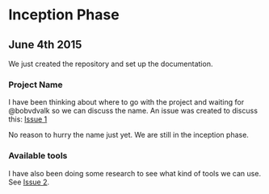 # Inception Phase

## June 4th 2015
We just created the repository and set up the documentation. 

### Project Name
I have been thinking about where to go with the project and waiting for 
@bobvdvalk so we can discuss the name. An issue was created to discuss 
this: [Issue 1]

No reason to hurry the name just yet. We are still in the inception
phase.

### Available tools
I have also been doing some research to see what kind of tools we can 
use.
See [Issue 2].

[Issue 1]: https://github.com/thomasbiesaart/doc-project/issues/1
[Issue 2]: https://github.com/thomasbiesaart/doc-project/issues/2
